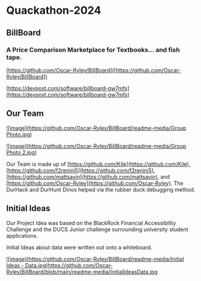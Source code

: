 # Quackathon-2024

## BillBoard

### A Price Comparison Marketplace for Textbooks... and fish tape.

[https://github.com/Oscar-Ryley/BillBoard]([https://github.com/Oscar-Ryley/BillBoard])

[https://devpost.com/software/billboard-gw7mfs](https://devpost.com/software/billboard-gw7mfs)

## Our Team

[![image](https://github.com/Oscar-Ryley/BillBoard/readme-media/Group Photo.jpg)](https://github.com/Oscar-Ryley/BillBoard/blob/main/readme-media/GroupPhoto.jpg)

[![image](https://github.com/Oscar-Ryley/BillBoard/readme-media/Group Photo 2.jpg)](https://github.com/Oscar-Ryley/BillBoard/blob/main/readme-media/GroupPhoto2.jpg)

Our Team is made up of [https://github.com/Kile](https://github.com/Kile), [https://github.com/f2reninj5](https://github.com/f2reninj5), [https://github.com/mattsavin](https://github.com/mattsavin), and [https://github.com/Oscar-Ryley](https://github.com/Oscar-Ryley). The DurHack and DurHunt Dinos helped via the rubber duck debugging method.

## Initial Ideas

Our Project Idea was based on the BlackRock Financial Accessibility Challenge and the DUCS Junior challenge surrounding university student applications.

Initial Ideas about data were written out onto a whiteboard.

[![image](https://github.com/Oscar-Ryley/BillBoard/readme-media/Initial Ideas - Data.jpg)](https://github.com/Oscar-Ryley/BillBoard/blob/main/readme-media/Initial%20Ideas%20-%20Data.jpg)https://github.com/Oscar-Ryley/BillBoard/blob/main/readme-media/InitialIdeasData.jpg

